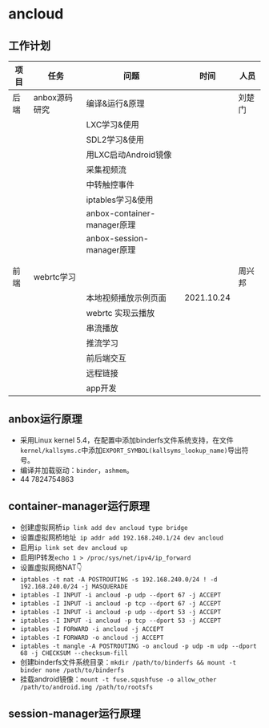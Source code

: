 # ancloud

## 工作计划

| 项目 | 任务          | 问题                 | 时间 | 人员   |
| ---- | ------------- | -------------------- | ---- | ------ |
| 后端 | anbox源码研究 | 编译&运行&原理       |      | 刘楚门 |
|      |               | LXC学习&使用         |      |        |
|      |               | SDL2学习&使用        |      |        |
|      |               | 用LXC启动Android镜像 |      |        |
|      |               | 采集视频流           |      |        |
|      |               | 中转触控事件         |      |        |
|      |               | iptables学习&使用    |      |        |
| |  | anbox-container-manager原理 | | |
| | | anbox-session-manager原理 | | |
| | |  | | |
| | | | | |
| 前端 |    webrtc学习  |                |      |     周兴邦   |
|      |               | 本地视频播放示例页面  |   2021.10.24   |        |
|      |               |  webrtc 实现云播放   |      |        |
|      |               |  串流播放            |      |        |
|      |               |  推流学习            |      |        |
|      |               |  前后端交互          |      |        |
|      |               |  远程链接            |      |        |
|      |               |  app开发             |      |        |

## anbox运行原理

- 采用Linux kernel 5.4，在配置中添加binderfs文件系统支持，在文件`kernel/kallsyms.c`中添加`EXPORT_SYMBOL(kallsyms_lookup_name)`导出符号。
- 编译并加载驱动：`binder`，`ashmem`。
- 44 7824754863 

## container-manager运行原理

- 创建虚拟网桥`ip link add dev ancloud type bridge`
- 设置虚拟网桥地址` ip addr add 192.168.240.1/24 dev ancloud`
- 启用`ip link set dev ancloud up`
- 启用IP转发`echo 1 > /proc/sys/net/ipv4/ip_forward`
- 设置虚拟网络NAT👇
- `iptables -t nat -A POSTROUTING -s 192.168.240.0/24 ! -d 192.168.240.0/24 -j MASQUERADE`
- `iptables -I INPUT -i ancloud -p udp --dport 67 -j ACCEPT`
- `iptables -I INPUT -i ancloud -p tcp --dport 67 -j ACCEPT`
- `iptables -I INPUT -i ancloud -p udp --dport 53 -j ACCEPT`
- `iptables -I INPUT -i ancloud -p tcp --dport 53 -j ACCEPT`
- `iptables -I FORWARD -i ancloud -j ACCEPT`
- `iptables -I FORWARD -o ancloud -j ACCEPT`
- `iptables -t mangle -A POSTROUTING -o ancloud -p udp -m udp --dport 68 -j CHECKSUM --checksum-fill`
- 创建binderfs文件系统目录：`mkdir /path/to/binderfs && mount -t binder none /path/to/binderfs`
- 挂载android镜像：`mount -t fuse.squshfuse -o allow_other /path/to/android.img /path/to/rootsfs`

## session-manager运行原理

